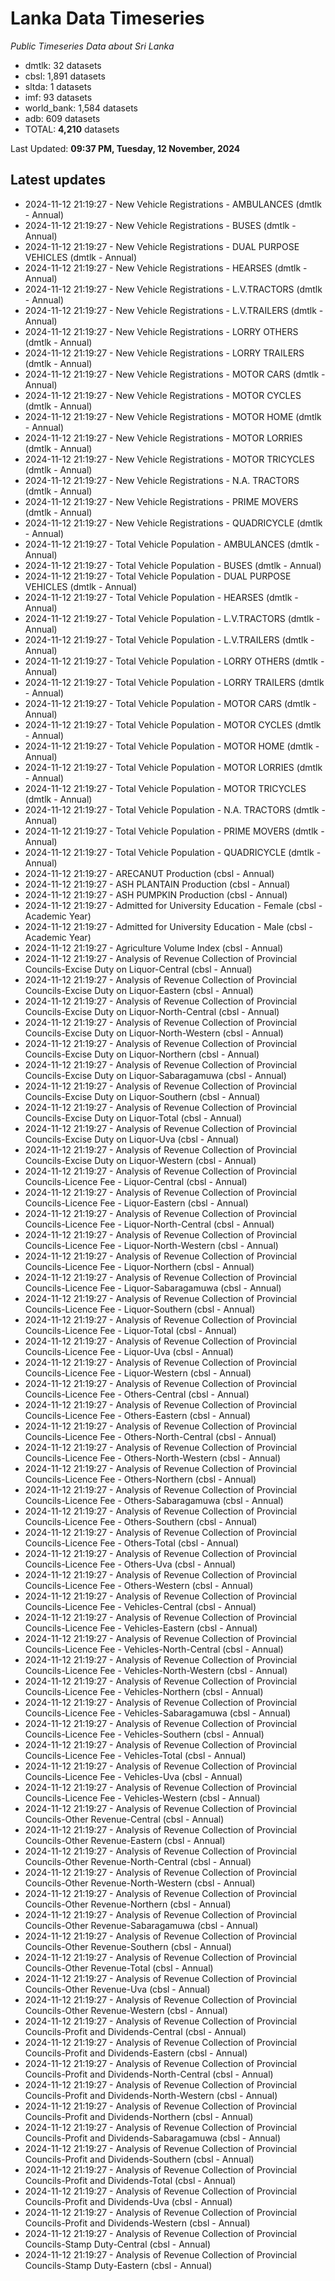 # Lanka Data Timeseries
*Public Timeseries Data about Sri Lanka*

* dmtlk: 32 datasets
* cbsl: 1,891 datasets
* sltda: 1 datasets
* imf: 93 datasets
* world_bank: 1,584 datasets
* adb: 609 datasets
* TOTAL: **4,210** datasets

Last Updated: **09:37 PM, Tuesday, 12 November, 2024**

## Latest updates

* 2024-11-12 21:19:27 - New Vehicle Registrations - AMBULANCES (dmtlk - Annual)
* 2024-11-12 21:19:27 - New Vehicle Registrations - BUSES (dmtlk - Annual)
* 2024-11-12 21:19:27 - New Vehicle Registrations - DUAL PURPOSE VEHICLES (dmtlk - Annual)
* 2024-11-12 21:19:27 - New Vehicle Registrations - HEARSES (dmtlk - Annual)
* 2024-11-12 21:19:27 - New Vehicle Registrations - L.V.TRACTORS (dmtlk - Annual)
* 2024-11-12 21:19:27 - New Vehicle Registrations - L.V.TRAILERS (dmtlk - Annual)
* 2024-11-12 21:19:27 - New Vehicle Registrations - LORRY OTHERS (dmtlk - Annual)
* 2024-11-12 21:19:27 - New Vehicle Registrations - LORRY TRAILERS (dmtlk - Annual)
* 2024-11-12 21:19:27 - New Vehicle Registrations - MOTOR CARS (dmtlk - Annual)
* 2024-11-12 21:19:27 - New Vehicle Registrations - MOTOR CYCLES (dmtlk - Annual)
* 2024-11-12 21:19:27 - New Vehicle Registrations - MOTOR HOME (dmtlk - Annual)
* 2024-11-12 21:19:27 - New Vehicle Registrations - MOTOR LORRIES (dmtlk - Annual)
* 2024-11-12 21:19:27 - New Vehicle Registrations - MOTOR TRICYCLES (dmtlk - Annual)
* 2024-11-12 21:19:27 - New Vehicle Registrations - N.A. TRACTORS (dmtlk - Annual)
* 2024-11-12 21:19:27 - New Vehicle Registrations - PRIME MOVERS (dmtlk - Annual)
* 2024-11-12 21:19:27 - New Vehicle Registrations - QUADRICYCLE (dmtlk - Annual)
* 2024-11-12 21:19:27 - Total Vehicle Population - AMBULANCES (dmtlk - Annual)
* 2024-11-12 21:19:27 - Total Vehicle Population - BUSES (dmtlk - Annual)
* 2024-11-12 21:19:27 - Total Vehicle Population - DUAL PURPOSE VEHICLES (dmtlk - Annual)
* 2024-11-12 21:19:27 - Total Vehicle Population - HEARSES (dmtlk - Annual)
* 2024-11-12 21:19:27 - Total Vehicle Population - L.V.TRACTORS (dmtlk - Annual)
* 2024-11-12 21:19:27 - Total Vehicle Population - L.V.TRAILERS (dmtlk - Annual)
* 2024-11-12 21:19:27 - Total Vehicle Population - LORRY OTHERS (dmtlk - Annual)
* 2024-11-12 21:19:27 - Total Vehicle Population - LORRY TRAILERS (dmtlk - Annual)
* 2024-11-12 21:19:27 - Total Vehicle Population - MOTOR CARS (dmtlk - Annual)
* 2024-11-12 21:19:27 - Total Vehicle Population - MOTOR CYCLES (dmtlk - Annual)
* 2024-11-12 21:19:27 - Total Vehicle Population - MOTOR HOME (dmtlk - Annual)
* 2024-11-12 21:19:27 - Total Vehicle Population - MOTOR LORRIES (dmtlk - Annual)
* 2024-11-12 21:19:27 - Total Vehicle Population - MOTOR TRICYCLES (dmtlk - Annual)
* 2024-11-12 21:19:27 - Total Vehicle Population - N.A. TRACTORS (dmtlk - Annual)
* 2024-11-12 21:19:27 - Total Vehicle Population - PRIME MOVERS (dmtlk - Annual)
* 2024-11-12 21:19:27 - Total Vehicle Population - QUADRICYCLE (dmtlk - Annual)
* 2024-11-12 21:19:27 - ARECANUT Production (cbsl - Annual)
* 2024-11-12 21:19:27 - ASH PLANTAIN Production (cbsl - Annual)
* 2024-11-12 21:19:27 - ASH PUMPKIN Production (cbsl - Annual)
* 2024-11-12 21:19:27 - Admitted for University Education - Female (cbsl - Academic Year)
* 2024-11-12 21:19:27 - Admitted for University Education - Male (cbsl - Academic Year)
* 2024-11-12 21:19:27 - Agriculture Volume Index (cbsl - Annual)
* 2024-11-12 21:19:27 - Analysis of Revenue Collection of Provincial Councils-Excise Duty on Liquor-Central (cbsl - Annual)
* 2024-11-12 21:19:27 - Analysis of Revenue Collection of Provincial Councils-Excise Duty on Liquor-Eastern (cbsl - Annual)
* 2024-11-12 21:19:27 - Analysis of Revenue Collection of Provincial Councils-Excise Duty on Liquor-North-Central (cbsl - Annual)
* 2024-11-12 21:19:27 - Analysis of Revenue Collection of Provincial Councils-Excise Duty on Liquor-North-Western (cbsl - Annual)
* 2024-11-12 21:19:27 - Analysis of Revenue Collection of Provincial Councils-Excise Duty on Liquor-Northern (cbsl - Annual)
* 2024-11-12 21:19:27 - Analysis of Revenue Collection of Provincial Councils-Excise Duty on Liquor-Sabaragamuwa (cbsl - Annual)
* 2024-11-12 21:19:27 - Analysis of Revenue Collection of Provincial Councils-Excise Duty on Liquor-Southern (cbsl - Annual)
* 2024-11-12 21:19:27 - Analysis of Revenue Collection of Provincial Councils-Excise Duty on Liquor-Total (cbsl - Annual)
* 2024-11-12 21:19:27 - Analysis of Revenue Collection of Provincial Councils-Excise Duty on Liquor-Uva (cbsl - Annual)
* 2024-11-12 21:19:27 - Analysis of Revenue Collection of Provincial Councils-Excise Duty on Liquor-Western (cbsl - Annual)
* 2024-11-12 21:19:27 - Analysis of Revenue Collection of Provincial Councils-Licence Fee - Liquor-Central (cbsl - Annual)
* 2024-11-12 21:19:27 - Analysis of Revenue Collection of Provincial Councils-Licence Fee - Liquor-Eastern (cbsl - Annual)
* 2024-11-12 21:19:27 - Analysis of Revenue Collection of Provincial Councils-Licence Fee - Liquor-North-Central (cbsl - Annual)
* 2024-11-12 21:19:27 - Analysis of Revenue Collection of Provincial Councils-Licence Fee - Liquor-North-Western (cbsl - Annual)
* 2024-11-12 21:19:27 - Analysis of Revenue Collection of Provincial Councils-Licence Fee - Liquor-Northern (cbsl - Annual)
* 2024-11-12 21:19:27 - Analysis of Revenue Collection of Provincial Councils-Licence Fee - Liquor-Sabaragamuwa (cbsl - Annual)
* 2024-11-12 21:19:27 - Analysis of Revenue Collection of Provincial Councils-Licence Fee - Liquor-Southern (cbsl - Annual)
* 2024-11-12 21:19:27 - Analysis of Revenue Collection of Provincial Councils-Licence Fee - Liquor-Total (cbsl - Annual)
* 2024-11-12 21:19:27 - Analysis of Revenue Collection of Provincial Councils-Licence Fee - Liquor-Uva (cbsl - Annual)
* 2024-11-12 21:19:27 - Analysis of Revenue Collection of Provincial Councils-Licence Fee - Liquor-Western (cbsl - Annual)
* 2024-11-12 21:19:27 - Analysis of Revenue Collection of Provincial Councils-Licence Fee - Others-Central (cbsl - Annual)
* 2024-11-12 21:19:27 - Analysis of Revenue Collection of Provincial Councils-Licence Fee - Others-Eastern (cbsl - Annual)
* 2024-11-12 21:19:27 - Analysis of Revenue Collection of Provincial Councils-Licence Fee - Others-North-Central (cbsl - Annual)
* 2024-11-12 21:19:27 - Analysis of Revenue Collection of Provincial Councils-Licence Fee - Others-North-Western (cbsl - Annual)
* 2024-11-12 21:19:27 - Analysis of Revenue Collection of Provincial Councils-Licence Fee - Others-Northern (cbsl - Annual)
* 2024-11-12 21:19:27 - Analysis of Revenue Collection of Provincial Councils-Licence Fee - Others-Sabaragamuwa (cbsl - Annual)
* 2024-11-12 21:19:27 - Analysis of Revenue Collection of Provincial Councils-Licence Fee - Others-Southern (cbsl - Annual)
* 2024-11-12 21:19:27 - Analysis of Revenue Collection of Provincial Councils-Licence Fee - Others-Total (cbsl - Annual)
* 2024-11-12 21:19:27 - Analysis of Revenue Collection of Provincial Councils-Licence Fee - Others-Uva (cbsl - Annual)
* 2024-11-12 21:19:27 - Analysis of Revenue Collection of Provincial Councils-Licence Fee - Others-Western (cbsl - Annual)
* 2024-11-12 21:19:27 - Analysis of Revenue Collection of Provincial Councils-Licence Fee - Vehicles-Central (cbsl - Annual)
* 2024-11-12 21:19:27 - Analysis of Revenue Collection of Provincial Councils-Licence Fee - Vehicles-Eastern (cbsl - Annual)
* 2024-11-12 21:19:27 - Analysis of Revenue Collection of Provincial Councils-Licence Fee - Vehicles-North-Central (cbsl - Annual)
* 2024-11-12 21:19:27 - Analysis of Revenue Collection of Provincial Councils-Licence Fee - Vehicles-North-Western (cbsl - Annual)
* 2024-11-12 21:19:27 - Analysis of Revenue Collection of Provincial Councils-Licence Fee - Vehicles-Northern (cbsl - Annual)
* 2024-11-12 21:19:27 - Analysis of Revenue Collection of Provincial Councils-Licence Fee - Vehicles-Sabaragamuwa (cbsl - Annual)
* 2024-11-12 21:19:27 - Analysis of Revenue Collection of Provincial Councils-Licence Fee - Vehicles-Southern (cbsl - Annual)
* 2024-11-12 21:19:27 - Analysis of Revenue Collection of Provincial Councils-Licence Fee - Vehicles-Total (cbsl - Annual)
* 2024-11-12 21:19:27 - Analysis of Revenue Collection of Provincial Councils-Licence Fee - Vehicles-Uva (cbsl - Annual)
* 2024-11-12 21:19:27 - Analysis of Revenue Collection of Provincial Councils-Licence Fee - Vehicles-Western (cbsl - Annual)
* 2024-11-12 21:19:27 - Analysis of Revenue Collection of Provincial Councils-Other Revenue-Central (cbsl - Annual)
* 2024-11-12 21:19:27 - Analysis of Revenue Collection of Provincial Councils-Other Revenue-Eastern (cbsl - Annual)
* 2024-11-12 21:19:27 - Analysis of Revenue Collection of Provincial Councils-Other Revenue-North-Central (cbsl - Annual)
* 2024-11-12 21:19:27 - Analysis of Revenue Collection of Provincial Councils-Other Revenue-North-Western (cbsl - Annual)
* 2024-11-12 21:19:27 - Analysis of Revenue Collection of Provincial Councils-Other Revenue-Northern (cbsl - Annual)
* 2024-11-12 21:19:27 - Analysis of Revenue Collection of Provincial Councils-Other Revenue-Sabaragamuwa (cbsl - Annual)
* 2024-11-12 21:19:27 - Analysis of Revenue Collection of Provincial Councils-Other Revenue-Southern (cbsl - Annual)
* 2024-11-12 21:19:27 - Analysis of Revenue Collection of Provincial Councils-Other Revenue-Total (cbsl - Annual)
* 2024-11-12 21:19:27 - Analysis of Revenue Collection of Provincial Councils-Other Revenue-Uva (cbsl - Annual)
* 2024-11-12 21:19:27 - Analysis of Revenue Collection of Provincial Councils-Other Revenue-Western (cbsl - Annual)
* 2024-11-12 21:19:27 - Analysis of Revenue Collection of Provincial Councils-Profit and Dividends-Central (cbsl - Annual)
* 2024-11-12 21:19:27 - Analysis of Revenue Collection of Provincial Councils-Profit and Dividends-Eastern (cbsl - Annual)
* 2024-11-12 21:19:27 - Analysis of Revenue Collection of Provincial Councils-Profit and Dividends-North-Central (cbsl - Annual)
* 2024-11-12 21:19:27 - Analysis of Revenue Collection of Provincial Councils-Profit and Dividends-North-Western (cbsl - Annual)
* 2024-11-12 21:19:27 - Analysis of Revenue Collection of Provincial Councils-Profit and Dividends-Northern (cbsl - Annual)
* 2024-11-12 21:19:27 - Analysis of Revenue Collection of Provincial Councils-Profit and Dividends-Sabaragamuwa (cbsl - Annual)
* 2024-11-12 21:19:27 - Analysis of Revenue Collection of Provincial Councils-Profit and Dividends-Southern (cbsl - Annual)
* 2024-11-12 21:19:27 - Analysis of Revenue Collection of Provincial Councils-Profit and Dividends-Total (cbsl - Annual)
* 2024-11-12 21:19:27 - Analysis of Revenue Collection of Provincial Councils-Profit and Dividends-Uva (cbsl - Annual)
* 2024-11-12 21:19:27 - Analysis of Revenue Collection of Provincial Councils-Profit and Dividends-Western (cbsl - Annual)
* 2024-11-12 21:19:27 - Analysis of Revenue Collection of Provincial Councils-Stamp Duty-Central (cbsl - Annual)
* 2024-11-12 21:19:27 - Analysis of Revenue Collection of Provincial Councils-Stamp Duty-Eastern (cbsl - Annual)